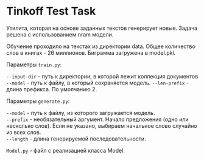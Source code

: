 # Tinkoff Test Task
Утилита, которая на основе заданных текстов генерирует новые.  Задача решена с использованием nram модели.

Обучение проходило на текстах из директории data. Общее количество слов в книгах - 26 миллионов. Биграмма загружена в model.pkl.

Параметры `train.py`:

`--input-dir` - путь к директории, в которой лежит коллекция документов \
`--model` - путь к файлу, в который сохраняется модель.
`--len-prefix` - длина префикса. По умолчанию 2.

Параметры `generate.py`:

`--model` - путь к файлу, из которого загружается модель.\
`--prefix` - необязательный аргумент. Начало предложения (одно или несколько слов). Если не указано, выбираем начальное слово случайно из всех слов.\
`--length` - длина генерируемой последовательности.

`Model.py` - файл с реализацией класса Model.
